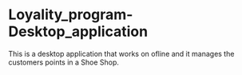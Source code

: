 # Loyality_program-Desktop_application
This is a desktop application that works on ofline and it manages the customers points in a Shoe Shop.
